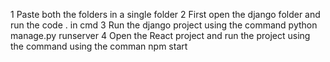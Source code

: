 1  Paste both the folders in a single folder
2  First open the django folder and run the code .  in cmd
3  Run the django project using the command python manage.py runserver
4  Open the React project and run the project using the command using the comman npm start
